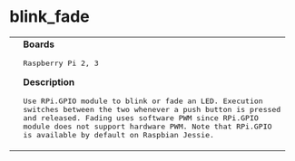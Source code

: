 # blink_fade
<table><tr>
<td>
</td>
<td>
<b>Boards</b><p><pre>Raspberry Pi 2, 3</pre></p>
<b>Description</b><p><pre>Use RPi.GPIO module to blink or fade an LED. Execution
switches between the two whenever a push button is pressed
and released. Fading uses software PWM since RPi.GPIO
module does not support hardware PWM. Note that RPi.GPIO
is available by default on Raspbian Jessie.
</pre></p>
</td>
</tr></table>

